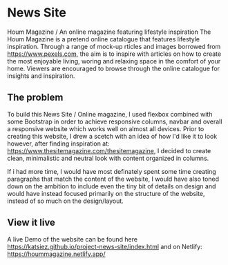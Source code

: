 # News Site

Houm Magazine / An online magazine featuring lifestyle inspiration
The Houm Magazine is a pretend online catalogue that features lifestyle inspiration. Through a range of mock-up rticles and images borrowed from https://www.pexels.com, the aim is to inspire with articles on how to create the most enjoyable living, woring and relaxing space in the comfort of your home. Viewers are encouraged to browse through the online catalogue for insights and inspiration.

## The problem

To build this News Site / Online magazine, I used flexbox combined with some Bootstrap in order to achieve responsive columns, navbar and overall a responsive website which works well on almost all devices. Prior to creating this website, I drew a scetch with an idea of how I'd like it to look however, after finding inspiration at: https://www.thesitemagazine.com/thesitemagazine, I decided to create clean, minimalistic and neutral look with content organized in columns.

If i had more time, I would have most definately spent some time creating paragraphs that match the content of the website, I would have also toned down on the ambition to include even the tiny bit of details on design and would have instead focused primarily on the structure of the website, instead of so much on the design/layout.

## View it live

A live Demo of the website can be found here https://katsiez.github.io/project-news-site/index.html and on Netlify: https://hoummagazine.netlify.app/
